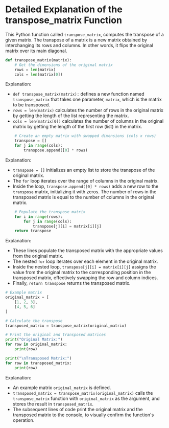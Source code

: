 
# Detailed Explanation of the transpose_matrix Function

This Python function called `transpose_matrix`, computes the transpose of a given matrix. The transpose of a matrix is a new matrix obtained by interchanging its rows and columns. In other words, it flips the original matrix over its main diagonal.

```python
def transpose_matrix(matrix):
    # Get the dimensions of the original matrix
    rows = len(matrix)
    cols = len(matrix[0])
```

Explanation:
- `def transpose_matrix(matrix):` defines a new function named `transpose_matrix` that takes one parameter, `matrix`, which is the matrix to be transposed.
- `rows = len(matrix)` calculates the number of rows in the original matrix by getting the length of the list representing the matrix.
- `cols = len(matrix[0])` calculates the number of columns in the original matrix by getting the length of the first row (list) in the matrix.

```python
    # Create an empty matrix with swapped dimensions (cols x rows)
    transpose = []
    for j in range(cols):
        transpose.append([0] * rows)
```

Explanation:
- `transpose = []` initializes an empty list to store the transpose of the original matrix.
- The `for` loop iterates over the range of columns in the original matrix.
- Inside the loop, `transpose.append([0] * rows)` adds a new row to the `transpose` matrix, initializing it with zeros. The number of rows in the transposed matrix is equal to the number of columns in the original matrix.

```python
    # Populate the transpose matrix
    for i in range(rows):
        for j in range(cols):
            transpose[j][i] = matrix[i][j]
    return transpose
```

Explanation:
- These lines populate the transposed matrix with the appropriate values from the original matrix.
- The nested `for` loop iterates over each element in the original matrix.
- Inside the nested loop, `transpose[j][i] = matrix[i][j]` assigns the value from the original matrix to the corresponding position in the transposed matrix, effectively swapping the row and column indices.
- Finally, `return transpose` returns the transposed matrix.

```python
# Example matrix
original_matrix = [
    [1, 2, 3],
    [4, 5, 6]
]

# Calculate the transpose
transposed_matrix = transpose_matrix(original_matrix)

# Print the original and transposed matrices
print("Original Matrix:")
for row in original_matrix:
    print(row)

print("\nTransposed Matrix:")
for row in transposed_matrix:
    print(row)
```

Explanation:
- An example matrix `original_matrix` is defined.
- `transposed_matrix = transpose_matrix(original_matrix)` calls the `transpose_matrix` function with `original_matrix` as the argument, and stores the result in `transposed_matrix`.
- The subsequent lines of code print the original matrix and the transposed matrix to the console, to visually confirm the function's operation.
